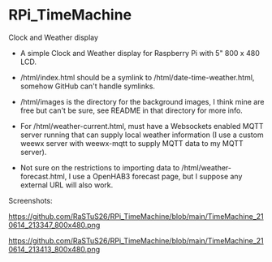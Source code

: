 # RPi_TimeMachine
Clock and Weather display

- A simple Clock and Weather display for Raspberry Pi with 5" 800 x 480 LCD.

- /html/index.html should be a symlink to /html/date-time-weather.html, somehow GitHub can't handle symlinks.

- /html/images is the directory for the background images, I think mine are free but can't be sure, see README in that directory for more info.

- For /html/weather-current.html, must have a Websockets enabled MQTT server running that can supply local weather information (I use a custom weewx server with weewx-mqtt to supply MQTT data to my MQTT server).

- Not sure on the restrictions to importing data to /html/weather-forecast.html, I use a OpenHAB3 forecast page, but I suppose any external URL will also work.

Screenshots:

https://github.com/RaSTuS26/RPi_TimeMachine/blob/main/TimeMachine_210614_213347_800x480.png

https://github.com/RaSTuS26/RPi_TimeMachine/blob/main/TimeMachine_210614_213413_800x480.png
